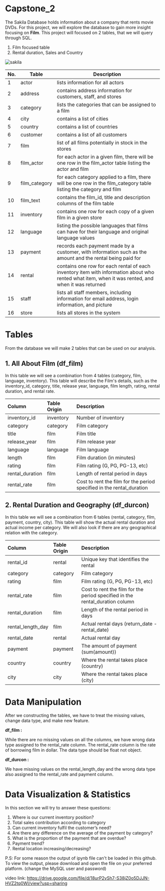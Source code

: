 # Capstone_2

The Sakila Database holds information about a company that rents movie DVDs. For this project, we will explore the database to gain more insight focusing on **Film**. This project will focused on 2 tables, that we will query through SQL.

1. Film focused table
2. Rental duration, Sales and Country

![sakila](https://www.jooq.org/img/sakila.png)

| No. | Table | Description
| :-- | -- | -- |
| 1 | actor | lists information for all actors |
| 2 | address | contains address information for customers, staff, and stores |
| 3 | category | lists the categories that can be assigned to a film |
| 4 | city | contains a list of cities |
| 5 | country | contains a list of countries |
| 6 | customer | contains a list of all customers |
| 7 | film | list of all films potentially in stock in the stores |
| 8 | film_actor | for each actor in a given film, there will be one row in the film_actor table listing the actor and film |
| 9 | film_category | for each category applied to a film, there will be one row in the film_category table listing the category and film |
| 10 | film_text | contains the film_id, title and description columns of the film table |
| 11 | inventory | contains one row for each copy of a given film in a given store |
| 12 | language | listing the possible languages that films can have for their language and original language values |
| 13 | payment | records each payment made by a customer, with information such as the amount and the rental being paid for |
| 14 | rental | contains one row for each rental of each inventory item with information about who rented what item, when it was rented, and when it was returned |
| 15 | staff | lists all staff members, including information for email address, login information, and picture |
| 16 | store | lists all stores in the system |

# Tables
From the database we will make 2 tables that can be used on our analysis.

## 1. **All About Film** (df_film)

In this table we will see a combination from 4 tables (category, film, language, inventory). This table will describe the Film's details, such as the inventory_id, category, title, release year, language, film length, rating, rental duration, and rental rate.

| Column | Table Origin | Description |
| :-- | :-- | :-- | 
| inventory_id | inventory | Number of inventory |
| category | category | Film category |
| title | film | Film title |
| release_year | film | Film release year |
| language | language | Film language |
| length | film | Film duration (in minutes) |
| rating | film | Film rating (G, PG, PG-13, etc) |
| rental_duration | film | Length of rental period in days | 
| rental_rate | film | Cost to rent the film for the period specified in the rental_duration |



## 2. **Rental Duration and Geography** (df_durcon)

In this table we will see a combination from 6 tables (rental, category, film, payment, country, city). This table will show the actual rental duration and actual income per category. We will also look if there are any geographical relation with the category.

| Column | Table Origin | Description |
| :-- | :-- | :-- |
| rental_id | rental | Unique key that identifies the rental |
| category | category | Film category |
| rating | film | Film rating (G, PG, PG-13, etc) |
| rental_rate | film | Cost to rent the film for the period specified in the rental_duration column |
| rental_duration | film | Length of the rental period in days |
| rental_length_day | film | Actual rental days (return_date - rental_date) |
| rental_date | rental | Actual rental day |
| payment | payment | The amount of payment (sum(amount)) |
| country | country | Where the rental takes place (country) |
| city | city | Where the rental takes place (city) |


# Data Manipulation
After we constructing the tables, we have to treat the missing values, change data type, and make new feature.

**df_film :**

While there are no missing values on all the columns, we have wrong data type assigned to the rental_rate column. The rental_rate column is the rate of borrowing film in dollar. The data type should be float not object.

**df_durcon :**

We have missing values on the rental_length_day and the wrong data type also assigned to the rental_rate and payment column. 

# Data Visualization & Statistics
In this section we will try to answer these questions:
1.	Where is our current inventory position?
2.	Total sales contribution according to category
3.	Can current inventory fulfil the customer’s need?
4.	Are there any difference on the average of the payment by category?
5.	What is the proportion of the payment that are overdue?
6.	Payment trend?
7.	Rental location increasing/decreasing?


P.S:
For some reason the output of ipynb file can't be loaded in this github. 
To view the output, please download and open the file on your preferred platform.
(change the MySQL user and password)


video link:
https://drive.google.com/file/d/18urP2vSh7-S38jZ0o5DJJN-HVZ2tq0WI/view?usp=sharing
